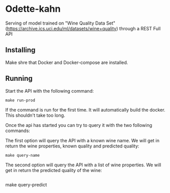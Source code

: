 # Odette-kahn

Serving of model trained on "Wine Quality Data Set" (https://archive.ics.uci.edu/ml/datasets/wine+quality) through a REST Full API

## Installing
Make shre that Docker and Docker-compose are installed.

## Running

Start the API with the following command:
```
make run-prod
```
If the command is run for the first time. It will automatically build the docker. This shouldn't take too long.

Once the api has started you can try to query it with the two following commands:

The first option will query the API with a known wine name. We will get in return the wine properties, known quality and predicted quality:
```
make query-name
```

The second option will query the API with a list of wine properties. We will get in return the predicted quality of the wine:
```
```
make query-predict
```
